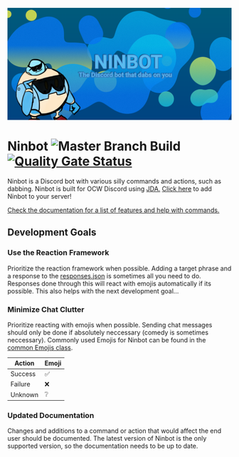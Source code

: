 ![Ninbot Logo](docs/images/ninbot-github-social.png)
# Ninbot ![Master Branch Build](https://github.com/Nincodedo/Ninbot/workflows/Master%20Build/Deploy/badge.svg?branch=master) [![Quality Gate Status](https://sonarcloud.io/api/project_badges/measure?project=com.nincraft%3Aninbot&metric=alert_status)](https://sonarcloud.io/dashboard?id=com.nincraft%3Aninbot)
Ninbot is a Discord bot with various silly commands and actions, such as dabbing. Ninbot is built for OCW Discord using [JDA.](https://github.com/DV8FromTheWorld/JDA) [Click here](https://discordapp.com/oauth2/authorize?client_id=204484879554052096&scope=bot&permissions=285600848) to add Ninbot to your server!

[Check the documentation for a list of features and help with commands.](https://ninbot.nincodedo.dev/)

## Development Goals

### Use the Reaction Framework

Prioritize the reaction framework when possible. Adding a target phrase and a response to the [responses.json](src/main/resources/responses.json) is sometimes all you need to do. Responses done through this will react with emojis automatically if its possible. This also helps with the next development goal...

### Minimize Chat Clutter

Prioritize reacting with emojis when possible. Sending chat messages should only be done if absolutely neccessary (comedy is sometimes neccessary). Commonly used Emojis for Ninbot can be found in the [common Emojis class](src/main/java/com/nincraft/ninbot/components/common/Emojis.java).

|  Action|Emoji  |
|--------|-------|
|Success |✅     |
|Failure |❌     |
|Unknown |❔      |

### Updated Documentation

Changes and additions to a command or action that would affect the end user should be documented. The latest version of Ninbot is the only supported version, so the documentation needs to be up to date.
